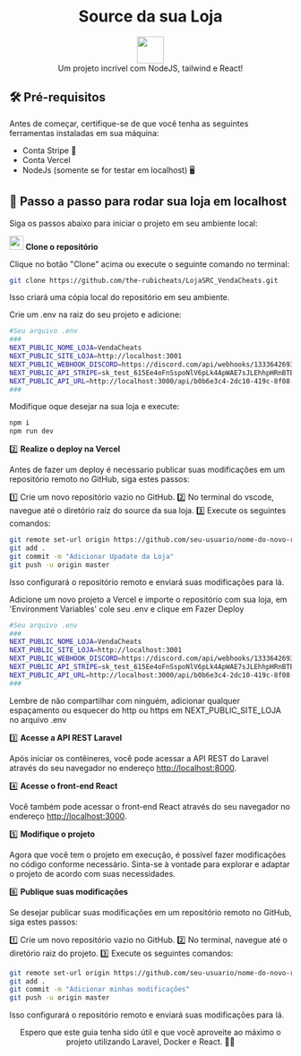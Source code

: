 <h1 align="center">Source da sua Loja</h1>

<div align="center">
  <strong><img src="https://skillicons.dev/icons?i=vscode" width="48"></strong>
</div>
<div align="center">
  Um projeto incrível com NodeJS, tailwind e React!
</div>

## 🛠️ Pré-requisitos

Antes de começar, certifique-se de que você tenha as seguintes ferramentas instaladas em sua máquina:

- Conta Stripe 🏦
- Conta Vercel 
- NodeJs (somente se for testar em localhost) 🖥

## 🚀 Passo a passo para rodar sua loja em localhost

Siga os passos abaixo para iniciar o projeto em seu ambiente local:

<img src="https://skillicons.dev/icons?i=git" width="25"> **Clone o repositório**

   Clique no botão "Clone" acima ou execute o seguinte comando no terminal:

   ```bash
   git clone https://github.com/the-rubicheats/LojaSRC_VendaCheats.git
   ```

   Isso criará uma cópia local do repositório em seu ambiente.

   Crie um .env na raiz do seu projeto e adicione: 

   ```bash
   #Seu arquivo .env
###
NEXT_PUBLIC_NOME_LOJA=VendaCheats
NEXT_PUBLIC_SITE_LOJA=http://localhost:3001
NEXT_PUBLIC_WEBHOOK_DISCORD=https://discord.com/api/webhooks/1333642693591531701/3KkMOqXAws4gc4rHxuygaOE45TUTq5rxvfvQU-  sFG73IKornZyYXWBY14-jzfpHFHN2X
NEXT_PUBLIC_API_STRIPE=sk_test_615Ee4oFnSspoNlV6pLk4ApWAE7sJLEhhpHRnBTBRrr2JPmgrNlwqkceTpx366b7LHFsHSIXZHb2UE3OWMbHXd6Y100zmsIyaOc
NEXT_PUBLIC_API_URL=http://localhost:3000/api/b0b6e3c4-2dc10-419c-8f08-80cf0f473105
###
   ```

   Modifique oque desejar na sua loja e execute:

   ```bash
   npm i
   npm run dev
   ```

2️⃣ **Realize o deploy na Vercel**

 Antes de fazer um deploy é necessario publicar suas modificações em um repositório remoto no GitHub, siga estes passos:

   1️⃣ Crie um novo repositório vazio no GitHub.
   2️⃣ No terminal do vscode, navegue até o diretório raiz do source da sua loja.
   3️⃣ Execute os seguintes comandos:

   ```bash
   git remote set-url origin https://github.com/seu-usuario/nome-do-novo-repositorio.git
   git add .
   git commit -m "Adicionar Upadate da Loja"
   git push -u origin master
   ```

   Isso configurará o repositório remoto e enviará suas modificações para lá.
   
   Adicione um novo projeto a Vercel e importe o repositório com sua loja, em 'Environment Variables' cole seu .env e clique em Fazer Deploy

   ```bash
   #Seu arquivo .env
###
NEXT_PUBLIC_NOME_LOJA=VendaCheats
NEXT_PUBLIC_SITE_LOJA=http://localhost:3001
NEXT_PUBLIC_WEBHOOK_DISCORD=https://discord.com/api/webhooks/1333642693591531701/3KkMOqXAws4gc4rHxuygaOE45TUTq5rxvfvQU-  sFG73IKornZyYXWBY14-jzfpHFHN2X
NEXT_PUBLIC_API_STRIPE=sk_test_615Ee4oFnSspoNlV6pLk4ApWAE7sJLEhhpHRnBTBRrr2JPmgrNlwqkceTpx366b7LHFsHSIXZHb2UE3OWMbHXd6Y100zmsIyaOc
NEXT_PUBLIC_API_URL=http://localhost:3000/api/b0b6e3c4-2dc10-419c-8f08-80cf0f473105
###
   ```
   Lembre de não compartilhar com ninguém, adicionar qualquer espaçamento ou esquecer do http ou https em NEXT_PUBLIC_SITE_LOJA no arquivo .env

3️⃣ **Acesse a API REST Laravel**

   Após iniciar os contêineres, você pode acessar a API REST do Laravel através do seu navegador no endereço [http://localhost:8000](http://localhost:8000).

4️⃣ **Acesse o front-end React**

   Você também pode acessar o front-end React através do seu navegador no endereço [http://localhost:3000](http://localhost:3000).

5️⃣ **Modifique o projeto**

   Agora que você tem o projeto em execução, é possível fazer modificações no código conforme necessário. Sinta-se à vontade para explorar e adaptar o projeto de acordo com suas necessidades.

6️⃣ **Publique suas modificações**

   Se desejar publicar suas modificações em um repositório remoto no GitHub, siga estes passos:

   1️⃣ Crie um novo repositório vazio no GitHub.
   2️⃣ No terminal, navegue até o diretório raiz do projeto.
   3️⃣ Execute os seguintes comandos:

   ```bash
   git remote set-url origin https://github.com/seu-usuario/nome-do-novo-repositorio.git
   git add .
   git commit -m "Adicionar minhas modificações"
   git push -u origin master
   ```

   Isso configurará o repositório remoto e enviará suas modificações para lá.


<div align="center">
  Espero que este guia tenha sido útil e que você aproveite ao máximo o projeto utilizando Laravel, Docker e React. 🎉😄
</div>

